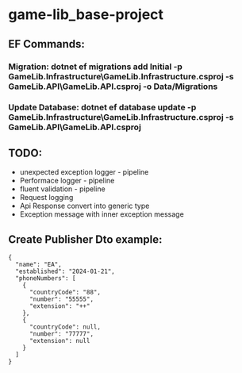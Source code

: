 # game-lib_base-project

## EF Commands:
### Migration: dotnet ef migrations add Initial -p GameLib.Infrastructure\GameLib.Infrastructure.csproj -s GameLib.API\GameLib.API.csproj -o Data/Migrations
### Update Database:  dotnet ef database update -p GameLib.Infrastructure\GameLib.Infrastructure.csproj -s GameLib.API\GameLib.API.csproj

## TODO:
* unexpected exception logger - pipeline
* Performace logger - pipeline
* fluent validation - pipeline
* Request logging
* Api Response convert into generic type 
* Exception message with inner exception message

## Create Publisher Dto example:
```
{
  "name": "EA",
  "established": "2024-01-21",
  "phoneNumbers": [
    {
      "countryCode": "88",
      "number": "55555",
      "extension": "++"
    },
    {
      "countryCode": null,
      "number": "77777",
      "extension": null
    }
  ]
}
```
